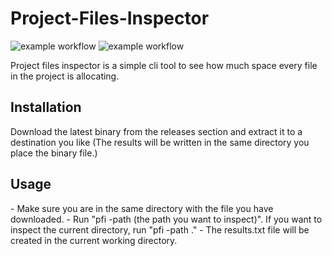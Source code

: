 # Project-Files-Inspector 

![example workflow](https://github.com/kaancetinkayasf/Project-Files-Inspector/actions/workflows/ci.yml/badge.svg)
![example workflow](https://github.com/kaancetinkayasf/Project-Files-Inspector/actions/workflows/release.yml/badge.svg)

<p>Project files inspector is a simple cli tool to see how much space every file in the project is allocating. </p>

## Installation

<p>Download the latest binary from the releases section and extract it to a destination you like (The results will be written in the same directory you place the binary file.)</p>

## Usage

<p> - Make sure you are in the same directory with the file you have downloaded.
    - Run "pfi -path (the path you want to inspect)". If you want to inspect the current directory, run "pfi -path ."
    - The results.txt file will be created in the current working directory.
</p>

